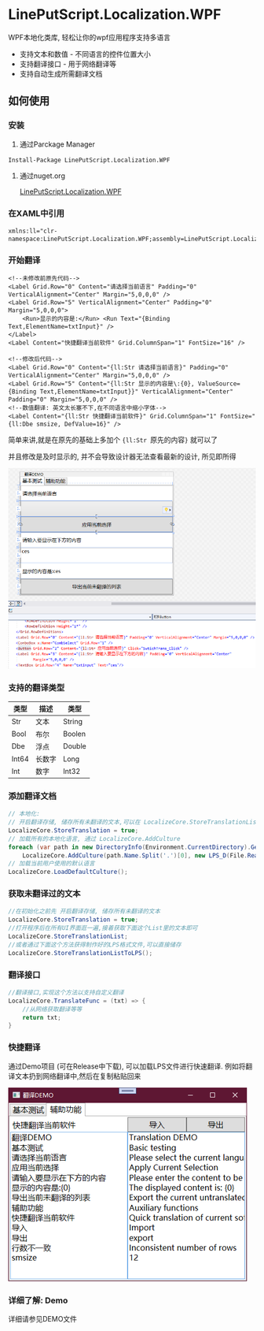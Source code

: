 # LinePutScript.Localization.WPF
WPF本地化类库, 轻松让你的wpf应用程序支持多语言

* 支持文本和数值 - 不同语言的控件位置大小
* 支持翻译接口 - 用于网络翻译等
* 支持自动生成所需翻译文档

## 如何使用

### 安装

1. 通过Parckage Manager

```
Install-Package LinePutScript.Localization.WPF
```

1. 通过nuget.org

   [LinePutScript.Localization.WPF](https://www.nuget.org/packages/LinePutScript.Localization.WPF/)

### 在XAML中引用

```xaml
xmlns:ll="clr-namespace:LinePutScript.Localization.WPF;assembly=LinePutScript.Localization.WPF"
```

### 开始翻译

```xaml
<!--未修改前原先代码-->
<Label Grid.Row="0" Content="请选择当前语言" Padding="0" VerticalAlignment="Center" Margin="5,0,0,0" />
<Label Grid.Row="5" VerticalAlignment="Center" Padding="0" Margin="5,0,0,0">
    <Run>显示的内容是:</Run> <Run Text="{Binding Text,ElementName=txtInput}" />
</Label>
<Label Content="快捷翻译当前软件" Grid.ColumnSpan="1" FontSize="16" />

<!--修改后代码-->
<Label Grid.Row="0" Content="{ll:Str 请选择当前语言}" Padding="0" VerticalAlignment="Center" Margin="5,0,0,0" />
<Label Grid.Row="5" Content="{ll:Str 显示的内容是\:{0}, ValueSource={Binding Text,ElementName=txtInput}}" VerticalAlignment="Center" Padding="0" Margin="5,0,0,0" />
<!--数值翻译: 英文太长塞不下,在不同语言中缩小字体-->
<Label Content="{ll:Str 快捷翻译当前软件}" Grid.ColumnSpan="1" FontSize="{ll:Dbe smsize, DefValue=16}" />
```

简单来讲,就是在原先的基础上多加个 `{ll:Str `原先的内容`}` 就可以了

并且修改是及时显示的, 并不会导致设计器无法查看最新的设计, 所见即所得

![image-20230630130456413](README.assets/image-20230630130456413.png)

### 支持的翻译类型

| 类型  | 描述   | 类型   |
| ----- | ------ | ------ |
| Str   | 文本   | String |
| Bool  | 布尔   | Boolen |
| Dbe   | 浮点   | Double |
| Int64 | 长数字 | Long   |
| Int   | 数字   | Int32  |

### 添加翻译文档

```C#
// 本地化:
// 开启翻译存储, 储存所有未翻译的文本,可以在 LocalizeCore.StoreTranslationList 中查看所有未翻译过的文本
LocalizeCore.StoreTranslation = true;
// 加载所有的本地化语言, 通过 LocalizeCore.AddCulture
foreach (var path in new DirectoryInfo(Environment.CurrentDirectory).GetFiles("*.lps"))
    LocalizeCore.AddCulture(path.Name.Split('.')[0], new LPS_D(File.ReadAllText(path.FullName)));
// 加载当前用户使用的默认语言
LocalizeCore.LoadDefaultCulture();
```

### 获取未翻译过的文本

```C#
//在初始化之前先 开启翻译存储, 储存所有未翻译的文本
LocalizeCore.StoreTranslation = true;
//打开程序后在所有UI界面逛一遍,接着获取下面这个List里的文本即可
LocalizeCore.StoreTranslationList;
//或者通过下面这个方法获得制作好的LPS格式文件,可以直接储存
LocalizeCore.StoreTranslationListToLPS();
```

### 翻译接口

```C#
//翻译接口,实现这个方法以支持自定义翻译
LocalizeCore.TranslateFunc = (txt) => {
    //从网络获取翻译等等
    return txt;
}
```

### 快捷翻译

通过Demo项目 (可在Release中下载), 可以加载LPS文件进行快速翻译. 例如将翻译文本扔到网络翻译中,然后在复制粘贴回来

![image-20230630134103494](README.assets/image-20230630134103494.png)

### 详细了解: Demo

详细请参见DEMO文件
